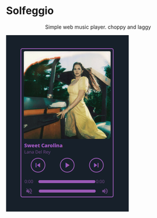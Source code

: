 # Solfeggio
<p align="center"> Simple web music player.
choppy and laggy </p>
<img src="./images/Screenshot_1.png"/>
